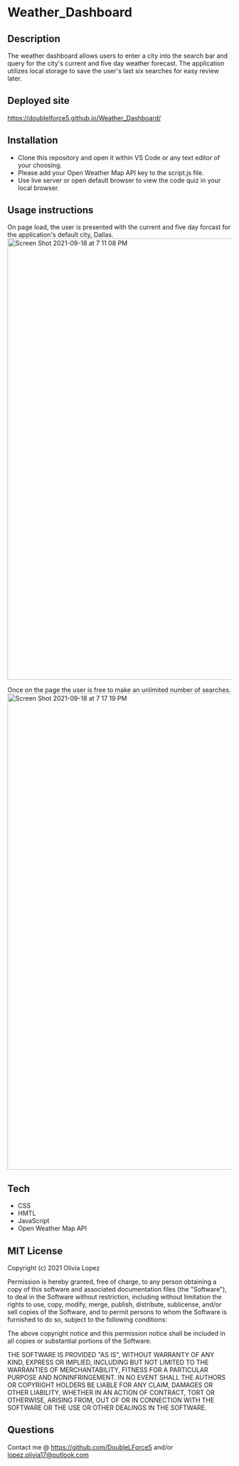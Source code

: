 # Weather_Dashboard

## Description
The weather dashboard allows users to enter a city into the search bar and query for the city's current and five day weather forecast. The application utilizes local storage to save the user's last six searches for easy review later. 

 
## Deployed site
https://doublelforce5.github.io/Weather_Dashboard/

## Installation
- Clone this repository and open it within VS Code or any text editor of your choosing.
- Please add your Open Weather Map API key to the script.js file. 
- Use live server or open default browser to view the code quiz in your local browser.  

## Usage instructions 
On page load, the user is presented with the current and five day forcast for the application's default city, Dallas.
<img width="992" alt="Screen Shot 2021-09-18 at 7 11 08 PM" src="https://user-images.githubusercontent.com/73543476/133911525-7adfc8ec-ae14-4b03-84ed-a3f016f6a5e7.png">

Once on the page the user is free to make an unlimited number of searches.
<img width="1070" alt="Screen Shot 2021-09-18 at 7 17 19 PM" src="https://user-images.githubusercontent.com/73543476/133911599-6180c4fb-7dfd-49eb-a2b4-70781057f88c.png">

## Tech 
- CSS
- HMTL
- JavaScript
- Open Weather Map API

## MIT License
Copyright (c) 2021 Olivia Lopez

Permission is hereby granted, free of charge, to any person obtaining a copy
of this software and associated documentation files (the "Software"), to deal
in the Software without restriction, including without limitation the rights
to use, copy, modify, merge, publish, distribute, sublicense, and/or sell
copies of the Software, and to permit persons to whom the Software is
furnished to do so, subject to the following conditions:

The above copyright notice and this permission notice shall be included in all
copies or substantial portions of the Software.

THE SOFTWARE IS PROVIDED "AS IS", WITHOUT WARRANTY OF ANY KIND, EXPRESS OR
IMPLIED, INCLUDING BUT NOT LIMITED TO THE WARRANTIES OF MERCHANTABILITY,
FITNESS FOR A PARTICULAR PURPOSE AND NONINFRINGEMENT. IN NO EVENT SHALL THE
AUTHORS OR COPYRIGHT HOLDERS BE LIABLE FOR ANY CLAIM, DAMAGES OR OTHER
LIABILITY, WHETHER IN AN ACTION OF CONTRACT, TORT OR OTHERWISE, ARISING FROM,
OUT OF OR IN CONNECTION WITH THE SOFTWARE OR THE USE OR OTHER DEALINGS IN THE
SOFTWARE.

## Questions
Contact me @ https://github.com/DoubleLForce5 and/or lopez.olivia17@outlook.com 
